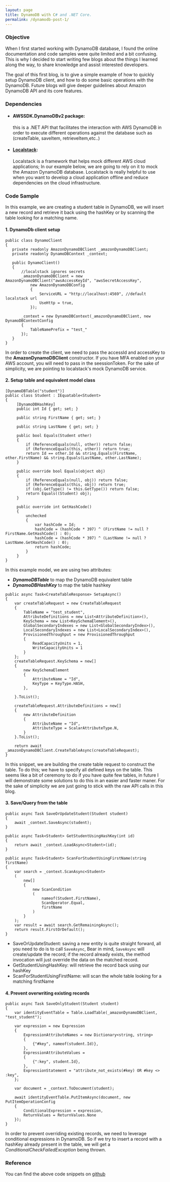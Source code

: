 ```yaml
---
layout: page
title: DynamoDB with C# and .NET Core.
permalink: /dynamodb-post-1/
---
```


### Objective
When I first started working with DynamoDB database, I found the online documentation and code samples were quite limited and a bit confusing. This is why I decided to start writing few blogs about the things I learned along the way, to share knowledge and assist interested developers.

The goal of this first blog, is to give a simple example of how to quickly setup DynamoDB client, and how to do some basic operations with the DynamoDB.
Future blogs will give deeper guidelines about Amazon DynamoDB API and its core features.

### Dependencies

- #### AWSSDK.DynamoDBv2 package:
  this is a .NET API that facilitates the interaction with AWS DynamoDB in order to execute different operations against the database such as (createTable, saveItem, retrieveItem,etc..)

- #### [Localstack](https://github.com/localstack/localstack): 
  Localstack is a framework that helps mock different AWS cloud applications; In our example below, we are going to rely on it to mock the Amazon DynamoDB database.
  Localstack is really helpful to use when you want to develop a cloud application offline and reduce dependencies on the cloud infrastructure. 
  
### Code Sample
In this example, we are creating a student table in DynamoDB, we will insert a new record and retrieve it back using the hashKey or by scanning the table looking for a matching name.

#### 1. DynamoDb client setup
 ```
 public class DynamoClient
 {
 	private readonly AmazonDynamoDBClient _amazonDynamoDBClient;
 	private readonly DynamoDBContext _context;

 	public DynamoClient()
 	{
 	    //localstack ignores secrets
 	    _amazonDynamoDBClient = new AmazonDynamoDBClient("awsAccessKeyId", "awsSecretAccessKey",
 	        new AmazonDynamoDBConfig
 	        {
 	            ServiceURL = "http://localhost:4569", //default localstack url
 	            UseHttp = true,
 	        });

 	    _context = new DynamoDBContext(_amazonDynamoDBClient, new DynamoDBContextConfig
 	    {
 	        TableNamePrefix = "test_"
 	    });
 	}
}
```

In order to create the client, we need to pass the accessId and accessKey to the **AmazonDynamoDBClient** constructor.
If you have MFA enabled on your AWS account, you will need to pass in the seessionToken.
For the sake of simplicity, we are pointing to localstack's mock DynamoDB service.

#### 2. Setup table and equivalent model class

```
[DynamoDBTable("student")]
public class Student : IEquatable<Student>
{
     [DynamoDBHashKey] 
     public int Id { get; set; }
     
     public string FirstName { get; set; }

     public string LastName { get; set; }

     public bool Equals(Student other)
     {
         if (ReferenceEquals(null, other)) return false;
         if (ReferenceEquals(this, other)) return true;
         return Id == other.Id && string.Equals(FirstName, other.FirstName) && string.Equals(LastName, other.LastName);
     }

     public override bool Equals(object obj)
     {
         if (ReferenceEquals(null, obj)) return false;
         if (ReferenceEquals(this, obj)) return true;
         if (obj.GetType() != this.GetType()) return false;
         return Equals((Student) obj);
     }

     public override int GetHashCode()
     {
         unchecked
         {
             var hashCode = Id;
             hashCode = (hashCode * 397) ^ (FirstName != null ? FirstName.GetHashCode() : 0);
             hashCode = (hashCode * 397) ^ (LastName != null ? LastName.GetHashCode() : 0);
             return hashCode;
         }
     }
}
```
In this example model, we are using two attributes:
- ***DynamoDBTable*** to map the DynamoDB equivalent table
- ***DynamoDBHashKey*** to map the table hashkey

```
public async Task<CreateTableResponse> SetupAsync()
{
    var createTableRequest = new CreateTableRequest
    {
        TableName = "test_student",
        AttributeDefinitions = new List<AttributeDefinition>(),
        KeySchema = new List<KeySchemaElement>(),
        GlobalSecondaryIndexes = new List<GlobalSecondaryIndex>(),
        LocalSecondaryIndexes = new List<LocalSecondaryIndex>(),
        ProvisionedThroughput = new ProvisionedThroughput
        {
            ReadCapacityUnits = 1,
            WriteCapacityUnits = 1
        }
    };
    createTableRequest.KeySchema = new[]
    {
        new KeySchemaElement
        {
            AttributeName = "Id",
            KeyType = KeyType.HASH,
        },

    }.ToList();

    createTableRequest.AttributeDefinitions = new[]
    {
        new AttributeDefinition
        {
            AttributeName = "Id",
            AttributeType = ScalarAttributeType.N,
        }
    }.ToList();

    return await _amazonDynamoDBClient.CreateTableAsync(createTableRequest);
}
```

In this snippet, we are building the create table request to construct the table. To do this; we have to specify all defined keys on the table. This seems like a bit of ceremony to do if you have quite few tables, in future I will demonstrate some solutions to do this in an easier and faster maner.
For the sake of simplicity we are just going to stick with the raw API calls in this blog.

#### 3. Save/Query from the table

```
public async Task SaveOrUpdateStudent(Student student)
{
    await _context.SaveAsync(student);
}

public async Task<Student> GetStudentUsingHashKey(int id)
{
    return await _context.LoadAsync<Student>(id);
}

public async Task<Student> ScanForStudentUsingFirstName(string firstName)
{
    var search = _context.ScanAsync<Student>
    (
        new[]
        {
            new ScanCondition
            (
                nameof(Student.FirstName),
                ScanOperator.Equal,
                firstName
            )
        }
    );
    var result = await search.GetRemainingAsync();
    return result.FirstOrDefault();
}
```
- SaveOrUpdateStudent: saving a new entity is quite straight forward, all you need to do is to call `SaveAsync`, Bear in mind, `SaveAsync` will create/update the record; if the record already exists, the method invocation will just override the data on the matched record.
- GetStudentUsingHashKey: will retrieve the record back using our hashKey
- ScanForStudentUsingFirstName: will scan the whole table looking for a matching firstName

#### 4. Prevent overwriting existing records
```
public async Task SaveOnlyStudent(Student student)
{
    var identityEventTable = Table.LoadTable(_amazonDynamoDBClient, "test_student");

    var expression = new Expression
    {
        ExpressionAttributeNames = new Dictionary<string, string>
        {
            {"#key", nameof(student.Id)},
        },
        ExpressionAttributeValues =
        {
            {":key", student.Id},
        },
        ExpressionStatement = "attribute_not_exists(#key) OR #key <> :key",
    };

    var document = _context.ToDocument(student);

    await identityEventTable.PutItemAsync(document, new PutItemOperationConfig
    {
        ConditionalExpression = expression,
        ReturnValues = ReturnValues.None
    });
}
```
In order to prevent overriding existing records, we need to leverage conditional expressions in DynamoDB.
So if we try to insert a record with a hashKey already present in the table, we will get a *ConditionalCheckFailedException* being thrown.

### Reference
You can find the above code snippets on [github](https://github.com/hzawawi/DynamoDbSamples)
 
